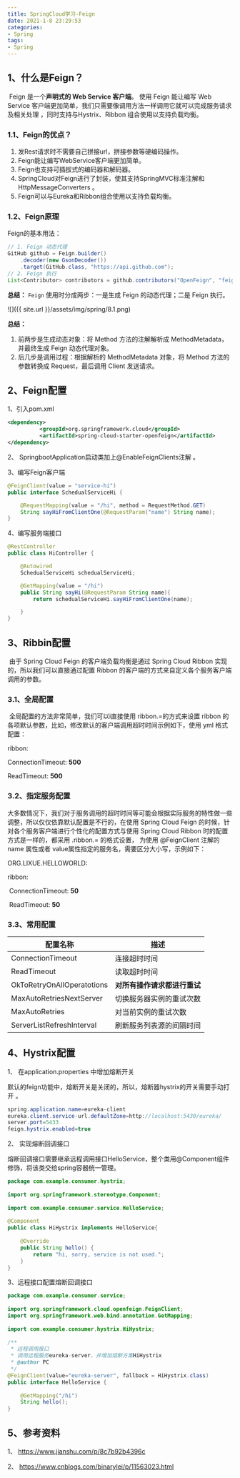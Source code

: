 ```yaml
---
title: SpringCloud学习-Feign
date: 2021-1-8 23:29:53
categories:
- Spring
tags:
- Spring
---
```


## 1、什么是Feign？

​     Feign 是一个**声明式的 Web Service 客户端**。 使用 Feign 能让编写 Web Service 客户端更加简单，我们只需要像调用方法一样调用它就可以完成服务请求及相关处理 ，同时支持与Hystrix、Ribbon 组合使用以支持负载均衡。

### 1.1、Feign的优点？

1. 发Rest请求时不需要自己拼接url，拼接参数等硬编码操作。
2.  Feign能让编写WebService客户端更加简单。
3.  Feign也支持可插拔式的编码器和解码器。
4.  SpringCloud对Feign进行了封装，使其支持SpringMVC标准注解和HttpMessageConverters 。
5.  Feign可以与Eureka和Ribbon组合使用以支持负载均衡。

### 1.2、Feign原理

Feign的基本用法：

```java
// 1. Feign 动态代理
GitHub github = Feign.builder()
    .decoder(new GsonDecoder())
    .target(GitHub.class, "https://api.github.com");
// 2. Feign 执行
List<Contributor> contributors = github.contributors("OpenFeign", "feign");
```

 **总结：** `Feign` 使用时分成两步：一是生成 Feign 的动态代理；二是 Feign 执行。 

![]({{ site.url }}/assets/img/spring/8.1.png)


**总结：**

1. 前两步是生成动态对象：将 Method 方法的注解解析成 MethodMetadata，并最终生成 Feign 动态代理对象。
2. 后几步是调用过程：根据解析的 MethodMetadata 对象，将 Method 方法的参数转换成 Request，最后调用 Client 发送请求。

## 2、Feign配置

1、引入pom.xml

```xml
<dependency>
          <groupId>org.springframework.cloud</groupId>
          <artifactId>spring-cloud-starter-openfeign</artifactId>
</dependency>
```

2、 SpringbootApplication启动类加上@EnableFeignClients注解 。

3、编写Feign客户端

```java
@FeignClient(value = "service-hi")
public interface SchedualServiceHi {

    @RequestMapping(value = "/hi", method = RequestMethod.GET)
    String sayHiFromClientOne(@RequestParam("name") String name);
}
```

4、编写服务端接口

```java
@RestController
public class HiController {

    @Autowired
    SchedualServiceHi schedualServiceHi;

    @GetMapping(value = "/hi")
    public String sayHi(@RequestParam String name){
        return schedualServiceHi.sayHiFromClientOne(name);

    }
}
```

## 3、Ribbin配置

​     由于 Spring Cloud Feign 的客户端负载均衡是通过 Spring Cloud Ribbon 实现的，所以我们可以直接通过配置 Ribbon 的客户端的方式来自定义各个服务客户端调用的参数。 

### 3.1、全局配置

​    全局配置的方法非常简单，我们可以i直接使用 ribbon.<key>=<value>的方式来设置 ribbon 的各项默认参数，比如，修改默认的客户端调用超时时间示例如下，使用 yml 格式配置：

ribbon:

  ConnectionTimeout: **500**

  ReadTimeout: **500**

### 3.2、指定服务配置

  大多数情况下，我们对于服务调用的超时时间等可能会根据实际服务的特性做一些调整，所以仅仅依靠默认配置是不行的，在使用 Spring Cloud Feign 的时候，针对各个服务客户端进行个性化的配置方式与使用 Spring Cloud Ribbon 时的配置方式是一样的，都采用 <client>.ribbon.<key>=<value> 的格式设置，<client> 为使用 @FeignClient 注解的 name 属性或者 value属性指定的服务名，需要区分大小写，示例如下：

ORG.LIXUE.HELLOWORLD:

  ribbon:

​      ConnectionTimeout: **50**

​      ReadTimeout: **50**

### 3.3、常用配置

| 配置名称                   | 描述                         |
| -------------------------- | ---------------------------- |
| ConnectionTimeout          | 连接超时时间                 |
| ReadTimeout                | 读取超时时间                 |
| OkToRetryOnAllOperatotions | **对所有操作请求都进行重试** |
| MaxAutoRetriesNextServer   | 切换服务器实例的重试次数     |
| MaxAutoRetries             | 对当前实例的重试次数         |
| ServerListRefreshInterval  | 刷新服务列表源的间隔时间     |

## 4、Hystrix配置

1、 在application.properties 中增加熔断开关 

 默认的feign功能中，熔断开关是关闭的，所以，熔断器hystrix的开关需要手动打开 。

```java
spring.application.name=eureka-client
eureka.client.service-url.defaultZone=http://localhost:5430/eureka/
server.port=5433
feign.hystrix.enabled=true
```

2、 实现熔断回调接口 

 熔断回调接口需要继承远程调用接口HelloService，整个类用@Component组件修饰，将该类交给spring容器统一管理。 

```java
package com.example.consumer.hystrix;
 
import org.springframework.stereotype.Component;
 
import com.example.consumer.service.HelloService;
 
@Component
public class HiHystrix implements HelloService{
 
	@Override
	public String hello() {
		return "hi, sorry, service is not used.";
	}
}
```

 3、远程接口配置熔断回调接口 

```java
package com.example.consumer.service;
 
import org.springframework.cloud.openfeign.FeignClient;
import org.springframework.web.bind.annotation.GetMapping;
 
import com.example.consumer.hystrix.HiHystrix;
 
/**
 * 远程调用接口
 * 调用远程服务eureka-server，并增加熔断方案HiHystrix
 * @author PC
 */
@FeignClient(value="eureka-server", fallback = HiHystrix.class)
public interface HelloService {
 
	@GetMapping("/hi")
	String hello();
}
```

## 5、参考资料

1、 https://www.jianshu.com/p/8c7b92b4396c 

2、 https://www.cnblogs.com/binarylei/p/11563023.html 







